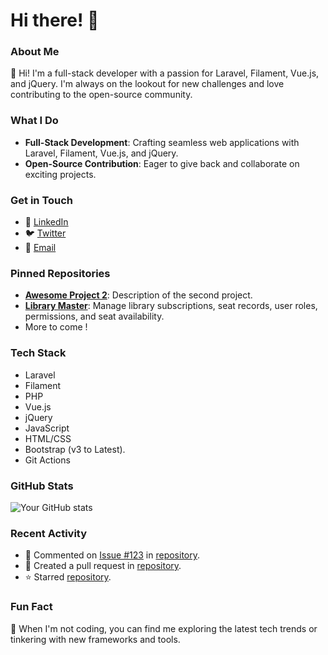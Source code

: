 # Hi there! 👋

### About Me
👋 Hi! I'm a full-stack developer with a passion for Laravel, Filament, Vue.js, and jQuery. I'm always on the lookout for new challenges and love contributing to the open-source community.

### What I Do
- **Full-Stack Development**: Crafting seamless web applications with Laravel, Filament, Vue.js, and jQuery.
- **Open-Source Contribution**: Eager to give back and collaborate on exciting projects.

### Get in Touch
- 💼 [LinkedIn](https://www.linkedin.com/in/ankit-kabra-00737b151)
- 🐦 [Twitter](https://twitter.com/thegr8dev)
- 📧 [Email](mailto:ankitswonders@gmail.com)

### Pinned Repositories
- [**Awesome Project 2**](https://github.com/thegr8dev/doctorpatientportal): Description of the second project.
- [**Library Master**](https://github.com/thegr8dev/mylibrary): Manage library subscriptions, seat records, user roles, permissions, and seat availability.
- More to come !

### Tech Stack
- Laravel
- Filament
- PHP
- Vue.js
- jQuery
- JavaScript
- HTML/CSS
- Bootstrap (v3 to Latest).
- Git Actions 

### GitHub Stats
![Your GitHub stats](https://github-readme-stats.vercel.app/api?username=thegr8dev&show_icons=true&theme=radical)

### Recent Activity
- 💬 Commented on [Issue #123](https://github.com/repository/issues/123) in [repository](https://github.com/repository).
- 🎉 Created a pull request in [repository](https://github.com/repository).
- ⭐️ Starred [repository](https://github.com/repository).

### Fun Fact
🚀 When I'm not coding, you can find me exploring the latest tech trends or tinkering with new frameworks and tools.
